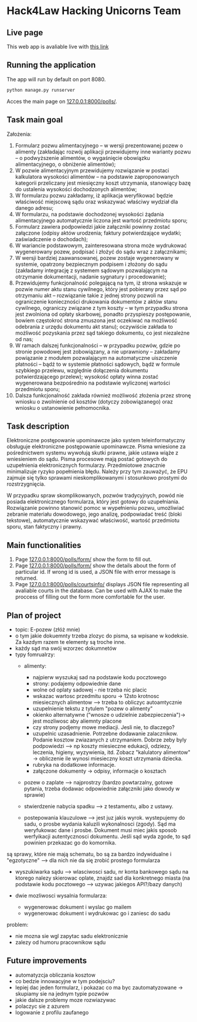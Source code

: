 # Hack4Law Hacking Unicorns Team

## Live page
This web app is avaliable live with [this link](https://elawsuit-programming-unicorns.herokuapp.com/polls)

## Running the application
The app will run by default on port 8080.

```python
python manage.py runserver
```

Acces the main page on [127.0.0.1:8000/polls/](127.0.0.1:8000/polls/).


## Task main goal
Założenia:
 1.	Formularz pozwu alimentacyjnego – w wersji prezentowanej pozew o alimenty (zakładając rozwój aplikacji przewidujemy inne warianty pozwu – o podwyższenie alimentów, o wygaśnięcie obowiązku alimentacyjnego, o obniżenie alimentów);
 2.	W pozwie alimentacyjnym przewidujemy rozwiązanie w postaci kalkulatora wysokości alimentów – na podstawie zaproponowanych kategorii przeliczany jest miesięczny koszt utrzymania, stanowiący bazę do ustalenia wysokości dochodzonych alimentów;
 3.	W formularzu pozwu zakładamy, iż aplikacja weryfikować będzie właściwość miejscową sądu oraz wskazywać właściwy wydział dla danego adresu; 
 4.	W formularzu, na podstawie dochodzonej wysokości żądania alimentacyjnego automatycznie liczona jest wartość przedmiotu sporu;
 5.	Formularz zawiera podpowiedzi jakie załączniki powinny zostać załączone (odpisy aktów urodzenia; faktury potwierdzające wydatki; zaświadczenie o dochodach);
 6.	W wariancie podstawowym, zainteresowana strona może wydrukować wygenerowany pozew, podpisać i złożyć do sądu wraz z załącznikami;
 7.	W wersji bardziej zaawansowanej, pozew zostaje wygenerowany w systemie, opatrzony bezpiecznym podpisem i złożony do sądu (zakładamy integrację z systemem sądowym pozwalającym na otrzymanie dokumentacji, nadanie sygnatury i procedowanie);
 8.	Przewidujemy funkcjonalność polegającą na tym, iż strona wskazuje w pozwie numer aktu stanu cywilnego, który jest pobierany przez sąd po otrzymaniu akt – rozwiązanie takie z jednej strony pozwoli na ograniczenie konieczności drukowania dokumentów z aktów stanu cywilnego, ograniczy związane z tym koszty – w tym przypadku strona jest zwolniona od opłaty skarbowej, ponadto przyspieszy postępowanie, bowiem częstokroć strona zmuszona jest oczekiwać na możliwość odebrania z urzędu dokumentu akt stanu); oczywiście zakłada to możliwość pozyskania przez sąd takiego dokumentu, co jest niezależne od nas;
 9.	W ramach dalszej funkcjonalności – w przypadku pozwów, gdzie po stronie powodowej jest zobowiązany, a nie uprawniony – zakładamy powiązanie z modułem pozwalającym na automatyczne uiszczenie płatności – bądź to w systemie płatności sądowych, bądź w formule szybkiego przelewu, względnie dołączenia dokumentu potwierdzającego przelew); wysokość opłaty winna zostać wygenerowana bezpośrednio na podstawie wyliczonej wartości przedmiotu sporu;
 10.	Dalsza funkcjonalność zakłada również możliwość złożenia przez stronę wniosku o zwolnienie od kosztów (dotyczy zobowiązanego) oraz wniosku o ustanowienie pełnomocnika.

## Task description
Elektroniczne postępowanie upominawcze jako system teleinformatyczny obsługuje elektroniczne postępowanie upominawcze. Pisma wniesione za pośrednictwem systemu wywołują skutki prawne, jakie ustawa wiąże z wniesieniem do sądu. Pisma procesowe mają postać gotowych do uzupełnienia elektronicznych formularzy. Przedmiotowe znacznie minimalizuje ryzyko popełnienia błędu. Należy przy tym zauważyć, że EPU zajmuje się tylko sprawami nieskomplikowanymi i stosunkowo prostymi do rozstrzygnięcia.

W przypadku spraw skomplikowanych, pozwów tradycyjnych, powód nie posiada elektronicznego formularza, który jest gotowy do uzupełniania. Rozwiązanie powinno stanowić pomoc w wypełnieniu pozwu, umożliwiać zebranie materiału dowodowego, jego analizę, podpowiadać treść (bloki tekstowe), automatycznie wskazywać właściwość, wartość przedmiotu sporu, stan faktyczny i prawny.

## Main functionalities
 1. Page [127.0.0.1:8000/polls/form/](127.0.0.1:8000/polls/form/) show the form to fill out.
 2. Page [127.0.0.1:8000/polls/form/<id>](127.0.0.1:8000/polls/form/<id>) show the details about the form of particular id. If wrong id is used, a JSON file with error message is returned.
 3. Page [127.0.0.1:8000/polls/courtsinfo/](127.0.0.1:8000/polls/courtsinfo/) displays JSON file representing all avaliable courts in the database. Can be used with AJAX to make the proccess of filling out the form more comfortable for the user.



## Plan of project
 - topic: E-pozew (złóż mnie)
 - o tym jakie dokuemnty trzeba zlozyc do pisma, sa wpisane w kodeksie. Za kazdym razem te elementy są troche inne.
 - każdy sąd ma swój wzorzec dokumnetów
 - typy fomrualrzy:
    - alimenty:
        - najpierw wyszukaj sad na podstawie kodu pocztowego
        - strony: podajemy odpowiednie dane
        - wolne od oplaty sadowej - nie trzeba nic placic
        - wskazac wartosc przedmitu sporu -> 12sto krotnosc miesiecznych alimentow --> trzeba to obliczyc autoamtycznie
        - uzupelnienie tekstu z tytulem "pozew o alimenty"
        - okienko alternatywne ("wnosze o udzielnie zabezpieczenia")-> jest mozliwosc aby aliemnty placone 
        - czy strony podjemy mowe mediacji. Jesli nie, to dlaczego?
        - uzupelnic uzasadnienie. Potrzebne dodawanie zalacznikow. Podanie kosztow zwiazanych z utrzymaniem. Dobrze zeby byly podpowiedzi --> np koszty miesieczne edukacji, odziezy, leczenia, higieny, wyzywienia, itd. Zobacz "kalulatory alimentow" -> obliczenie ile wynosi miesieczny koszt utrzymania dziecka. 
        - rubryka na dodatkowe informacje. 
        - załączone dokumenty -> odpisy, informacje o kosztach

    - pozew o zaplate --> najprostrzy (bardzo powtarzalny, gotowe pytania, trzeba dodawac odpowiednie załączniki jako dowody w sprawie)
    - stwierdzenie nabycia spadku --> z testamentu, albo z ustawy. 
    - postepowania klauzulowe --> jest juz jakis wyrok. wystepujemy do sadu, o prosbe wydania kaluzili wykonalnosci (zgody). Sąd ma weryfukowac dane i prosbe. Dokument musi miec jakis sposob werfyikacji autentycznosci dokumentu. Jeśli sąd wyda zgode, to sąd powinien przekazac go do komornika. 

są sprawy, które nie mają schematu, bo są za bardzo indywidualne i "egzotyczne" --> dla nich nie da się zrobić prostego formularza

 - wyszukiwarka sądu --> wlasciwosci sadu, nr konta bankowego sądu na ktorego nalezy skierowac oplate, znajdz sad dla konkretnego miasta (na podstawie kodu pocztowego --> uzywac jakiegos API?/bazy danych)

 - dwie mozliwosci wysalnia formularza:
   - wygenerowac dokument i wyslac go mailem
   - wygenerowac dokument i wydrukowac go i zaniesc do sadu

problem:
 - nie mozna sie wgl zapytac sadu elektronicznie
 - zalezy od humoru pracownikow sądu



## Future improvements
 - automatyzcja obliczania kosztow
 - co bedzie innowacyjne w tym podejsciu?
 - lepiej dac jeden formularz, i pokazac co ma byc zautomatyzowane -> skupiamy sie na jednym typie pozwów
 - jakie dalsze problemy moze rozwiazywac
 - polaczyc sie z azurem
 - logowanie z profilu zaufanego
